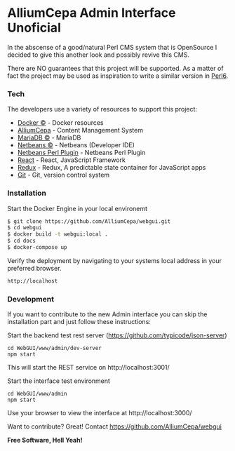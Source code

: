 # AlliumCepa Admin Interface Unoficial

In the abscense of a good/natural Perl CMS system that is OpenSource I decided to give this another look and possibly revive this CMS.

There are NO guarantees that this project will be supported.  As a matter of fact the project may be used as inspiration to write a similar version in [Perl6](https://perl6.org).

### Tech

The developers use a variety of resources to support this project:

* [Docker &copy;](https://www.docker.com) - Docker resources
* [AlliumCepa](https://github.com/AlliumCepa/webgui) - Content Management System
* [MariaDB &copy;](https://mariadb.org) - MariaDB
* [Netbeans &copy;](https://netbeans.org) - Netbeans (Developer IDE)
* [Netbeans Perl Plugin](http://plugins.netbeans.org/plugin/36183/perl-on-netbeans) - Netbeans Perl Plugin
* [React](https://reactjs.org) - React, JavaScript Framework
* [Redux](https://redux.js.org) - Redux, A predictable state container for JavaScript apps
* [Git](https://git-scm.com) - Git, version control system 

### Installation
Start the Docker Engine in your local environemt

```sh
$ git clone https://github.com/AlliumCepa/webgui.git
$ cd webgui
$ docker build -t webgui:local .
$ cd docs
$ docker-compose up
```

Verify the deployment by navigating to your systems local address in your preferred browser.

```sh
http://localhost
```

### Development

If you want to contribute to the new Admin interface you can skip the installation part and just follow these instructions:

Start the backend test rest server (https://github.com/typicode/json-server) 
```
cd WebGUI/www/admin/dev-server
npm start
```
This will start the REST service on http://localhost:3001/

Start the interface test environment
```
cd WebGUI/www/admin
npm start
```
Use your browser to view the interface at http://localhost:3000/

Want to contribute? Great!
Contact https://github.com/AlliumCepa/webgui 

**Free Software, Hell Yeah!**
